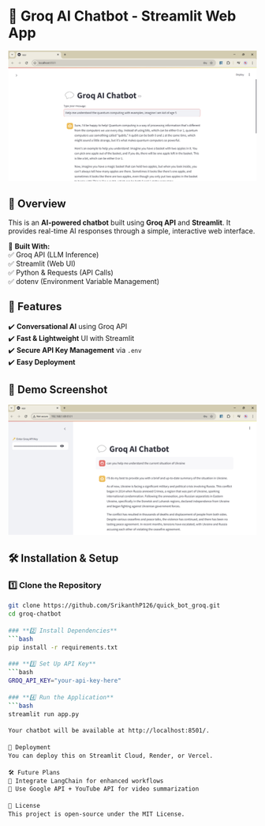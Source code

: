 # 🚀 Groq AI Chatbot - Streamlit Web App

![Groq Chatbot](local_server.png)  

## 🌟 Overview
This is an **AI-powered chatbot** built using **Groq API** and **Streamlit**. It provides real-time AI responses through a simple, interactive web interface.

🔹 **Built With:**  
✅ Groq API (LLM Inference)  
✅ Streamlit (Web UI)  
✅ Python & Requests (API Calls)  
✅ dotenv (Environment Variable Management)  

## 🎯 Features
✔️ **Conversational AI** using Groq API  
✔️ **Fast & Lightweight** UI with Streamlit  
✔️ **Secure API Key Management** via `.env`  
✔️ **Easy Deployment**  

## 📸 Demo Screenshot
![Chatbot in Action](Network_server.png)  


## 🛠️ Installation & Setup
### **1️⃣ Clone the Repository**
```bash
git clone https://github.com/SrikanthP126/quick_bot_groq.git
cd groq-chatbot

### **2️⃣ Install Dependencies**
```bash
pip install -r requirements.txt

### **3️⃣ Set Up API Key**
```bash
GROQ_API_KEY="your-api-key-here"

### **4️⃣ Run the Application**
```bash
streamlit run app.py

Your chatbot will be available at http://localhost:8501/.

🚀 Deployment
You can deploy this on Streamlit Cloud, Render, or Vercel.

🛠 Future Plans
🎯 Integrate LangChain for enhanced workflows
🎯 Use Google API + YouTube API for video summarization

📜 License
This project is open-source under the MIT License.

